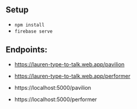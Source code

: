 ## Setup
- `npm install`
- `firebase serve`

## Endpoints:
- https://lauren-type-to-talk.web.app/pavilion
- https://lauren-type-to-talk.web.app/performer

- https://localhost:5000/pavilion
- https://localhost:5000/performer
